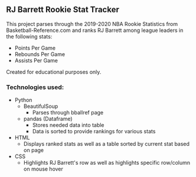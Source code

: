 ## RJ Barrett Rookie Stat Tracker

This project parses through the 2019-2020 NBA Rookie Statistics from Basketball-Reference.com and ranks RJ Barrett among league leaders in the following stats:
* Points Per Game
* Rebounds Per Game
* Assists Per Game

Created for educational purposes only.

### Technologies used:
* Python
    * BeautifulSoup
        * Parses through bballref page
    * pandas (Dataframe)
        * Stores needed data into table
        * Data is sorted to provide rankings for various stats
* HTML
    * Displays ranked stats as well as a table sorted by current stat based on page
* CSS
    * Highlights RJ Barrett's row as well as highlights specific row/column on mouse hover
